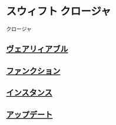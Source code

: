# スウィフト クロージャ

クロージャ

## [ヴェアリィアブル](https://github.com/ghsumiyasu/Swift/blob/main/README-Swift-Closure-Variavel-jp.md)
## [ファンクション](https://github.com/ghsumiyasu/Swift/blob/main/README-Swift-Closure-Funcao-jp.md)
## [インスタンス](https://github.com/ghsumiyasu/Swift/blob/main/README-Swift-Closure-Instance-jp.md)
## [アップデート](https://github.com/ghsumiyasu/Swift/blob/main/README-Swift-Closure-Update-br-pt.md)